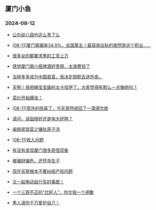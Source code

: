 ## 厦门小鱼 
### 2024-08-12

+ [公办幼儿园也这么贵了么](http://bbs.xmfish.com/read-htm-tid-18230241.html)

+ [[08-11]厦门离婚率34.9%，全国第五！最容易出轨的居然是这个职业......](http://bbs.xmfish.com/read-htm-tid-18230238.html)

+ [很多女的都要求男的工资上万](http://bbs.xmfish.com/read-htm-tid-18230234.html)

+ [感觉厦门喝小瓶啤酒好贵呀，太浪费钱了](http://bbs.xmfish.com/read-htm-tid-18230363.html)

+ [当拼多多成为中国首富，我决定辞职去送外卖。](http://bbs.xmfish.com/read-htm-tid-18230242.html)

+ [天啊！我把婵宝宝画的太卡哇伊了，大家觉得有那么一点像她吗？](http://bbs.xmfish.com/read-htm-tid-18230251.html)

+ [菜价开始爆涨！](http://bbs.xmfish.com/read-htm-tid-18230477.html)

+ [[08-11]意外的惊喜了，今天竟然收回了一滴滴欠款](http://bbs.xmfish.com/read-htm-tid-18230260.html)

+ [请问，读函授好还是电大好啊？](http://bbs.xmfish.com/read-htm-tid-18230372.html)

+ [闽南家常菜之猪肚莲子汤](http://bbs.xmfish.com/read-htm-tid-18230425.html)

+ [[08-11]收入问题](http://bbs.xmfish.com/read-htm-tid-18230266.html)

+ [有没有发现厦门很多奇怪现象](http://bbs.xmfish.com/read-htm-tid-18230498.html)

+ [被骗财骗色，还怀孕生子](http://bbs.xmfish.com/read-htm-tid-18230538.html)

+ [现在买房根本不要纠结产权问题](http://bbs.xmfish.com/read-htm-tid-18230360.html)

+ [又一起电动自行车的事故！](http://bbs.xmfish.com/read-htm-tid-18230367.html)

+ [一个三观不正的“烂好人”，你欠我一个道歉](http://bbs.xmfish.com/read-htm-tid-18230279.html)

+ [男人请你千万爱护自己！](http://bbs.xmfish.com/read-htm-tid-18230432.html)

